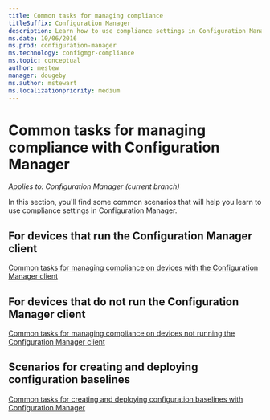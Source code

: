 ```yaml
---
title: Common tasks for managing compliance
titleSuffix: Configuration Manager
description: Learn how to use compliance settings in Configuration Manager.
ms.date: 10/06/2016
ms.prod: configuration-manager
ms.technology: configmgr-compliance
ms.topic: conceptual
author: mestew
manager: dougeby
ms.author: mstewart
ms.localizationpriority: medium
---
```

# Common tasks for managing compliance with Configuration Manager

*Applies to: Configuration Manager (current branch)*

In this section, you'll find some common scenarios that will help you learn to use compliance settings in Configuration Manager.  

## For devices that run the Configuration Manager client  
 [Common tasks for managing compliance on devices with the Configuration Manager client](../../compliance/plan-design/common-tasks-for-managing-compliance-on-devices-with-the-client.md)  

## For devices that do not run the Configuration Manager client  
 [Common tasks for managing compliance on devices not running the Configuration Manager client](../../mdm/understand/what-happened-to-hybrid.md)  

## Scenarios for creating and deploying configuration baselines  
 [Common tasks for creating and deploying configuration baselines with Configuration Manager](../../compliance/plan-design/common-tasks-for-creating-and-deploying-configuration-baselines.md)  
